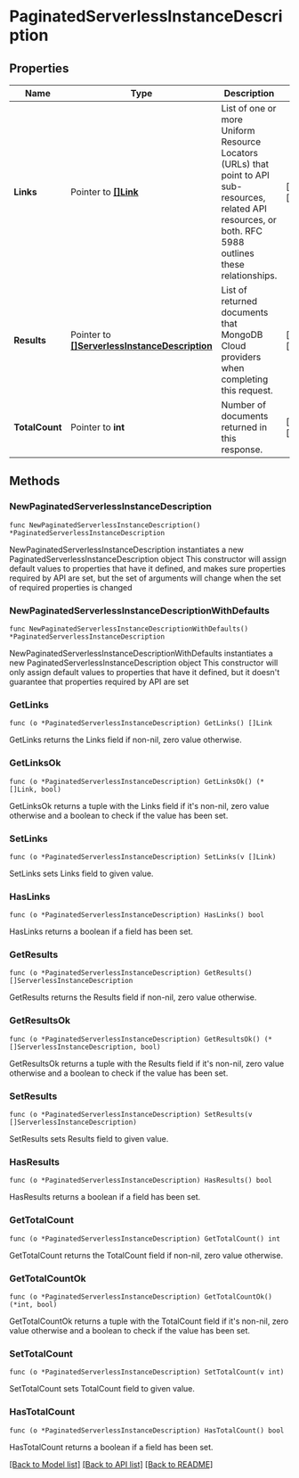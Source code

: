# PaginatedServerlessInstanceDescription

## Properties

Name | Type | Description | Notes
------------ | ------------- | ------------- | -------------
**Links** | Pointer to [**[]Link**](Link.md) | List of one or more Uniform Resource Locators (URLs) that point to API sub-resources, related API resources, or both. RFC 5988 outlines these relationships. | [optional] [readonly] 
**Results** | Pointer to [**[]ServerlessInstanceDescription**](ServerlessInstanceDescription.md) | List of returned documents that MongoDB Cloud providers when completing this request. | [optional] [readonly] 
**TotalCount** | Pointer to **int** | Number of documents returned in this response. | [optional] [readonly] 

## Methods

### NewPaginatedServerlessInstanceDescription

`func NewPaginatedServerlessInstanceDescription() *PaginatedServerlessInstanceDescription`

NewPaginatedServerlessInstanceDescription instantiates a new PaginatedServerlessInstanceDescription object
This constructor will assign default values to properties that have it defined,
and makes sure properties required by API are set, but the set of arguments
will change when the set of required properties is changed

### NewPaginatedServerlessInstanceDescriptionWithDefaults

`func NewPaginatedServerlessInstanceDescriptionWithDefaults() *PaginatedServerlessInstanceDescription`

NewPaginatedServerlessInstanceDescriptionWithDefaults instantiates a new PaginatedServerlessInstanceDescription object
This constructor will only assign default values to properties that have it defined,
but it doesn't guarantee that properties required by API are set

### GetLinks

`func (o *PaginatedServerlessInstanceDescription) GetLinks() []Link`

GetLinks returns the Links field if non-nil, zero value otherwise.

### GetLinksOk

`func (o *PaginatedServerlessInstanceDescription) GetLinksOk() (*[]Link, bool)`

GetLinksOk returns a tuple with the Links field if it's non-nil, zero value otherwise
and a boolean to check if the value has been set.

### SetLinks

`func (o *PaginatedServerlessInstanceDescription) SetLinks(v []Link)`

SetLinks sets Links field to given value.

### HasLinks

`func (o *PaginatedServerlessInstanceDescription) HasLinks() bool`

HasLinks returns a boolean if a field has been set.
### GetResults

`func (o *PaginatedServerlessInstanceDescription) GetResults() []ServerlessInstanceDescription`

GetResults returns the Results field if non-nil, zero value otherwise.

### GetResultsOk

`func (o *PaginatedServerlessInstanceDescription) GetResultsOk() (*[]ServerlessInstanceDescription, bool)`

GetResultsOk returns a tuple with the Results field if it's non-nil, zero value otherwise
and a boolean to check if the value has been set.

### SetResults

`func (o *PaginatedServerlessInstanceDescription) SetResults(v []ServerlessInstanceDescription)`

SetResults sets Results field to given value.

### HasResults

`func (o *PaginatedServerlessInstanceDescription) HasResults() bool`

HasResults returns a boolean if a field has been set.
### GetTotalCount

`func (o *PaginatedServerlessInstanceDescription) GetTotalCount() int`

GetTotalCount returns the TotalCount field if non-nil, zero value otherwise.

### GetTotalCountOk

`func (o *PaginatedServerlessInstanceDescription) GetTotalCountOk() (*int, bool)`

GetTotalCountOk returns a tuple with the TotalCount field if it's non-nil, zero value otherwise
and a boolean to check if the value has been set.

### SetTotalCount

`func (o *PaginatedServerlessInstanceDescription) SetTotalCount(v int)`

SetTotalCount sets TotalCount field to given value.

### HasTotalCount

`func (o *PaginatedServerlessInstanceDescription) HasTotalCount() bool`

HasTotalCount returns a boolean if a field has been set.

[[Back to Model list]](../README.md#documentation-for-models) [[Back to API list]](../README.md#documentation-for-api-endpoints) [[Back to README]](../README.md)


